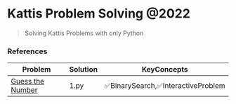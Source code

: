 # Kattis Problem Solving @2022

>Solving Kattis Problems with only Python

### References 
|Problem | Solution | KeyConcepts |
|--------|----------|-------------|
[Guess the Number](https://open.kattis.com/problems/guess)|1.py|✅BinarySearch,✅InteractiveProblem|


